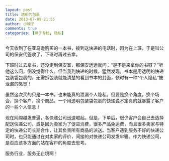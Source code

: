 ```yaml
---
layout: post
title: 透明的包裹
date: 2013-07-09 21:55
author: 小嫦子
comments: true
categories: [嫦子专栏, 隐私]
---
```

今天收到了在亚马逊购买的一本书，接到送快递的电话时，因为在上班，于是叫公司的保安代签收了，下班时再过去拿。

下班时过去拿书，还没走到保安室，那保安远远就问：“是不是来拿你的书呀？”听他这么问，倒没觉得什么。但当我到快递的时候，猛然发现，书本是用透明的快递包装袋包裹的，无需拆包装就能清楚的看到书本的封面，顿时有一种“个人隐私”被泄漏的感觉！

<!--more-->

虽然这次买的只是一本书，也未能真的泄漏个人隐私。但要是换个角度，换个场合，换个客户，换个商品，一个用透明包装袋包裹的快递说不定真的就暴露了客户的一些个人信息！

现在网购越发普遍，各快递公司迅速崛起。但是，下单后，很少客户会自己去选择配送快递公司，或是因为卖家为了促进消费，很多产品免运费，而且很多卖家与特定的快递公司长期合作，让其负责所有商品的派送。当客户遇到服务不好的快递公司时，也只能通过在对卖家的评价，间接的对快递公司发发牢骚。作为快递公司，是否应该多方面的站在客户的角度去思考。

服务行业，服务无止境啊！
